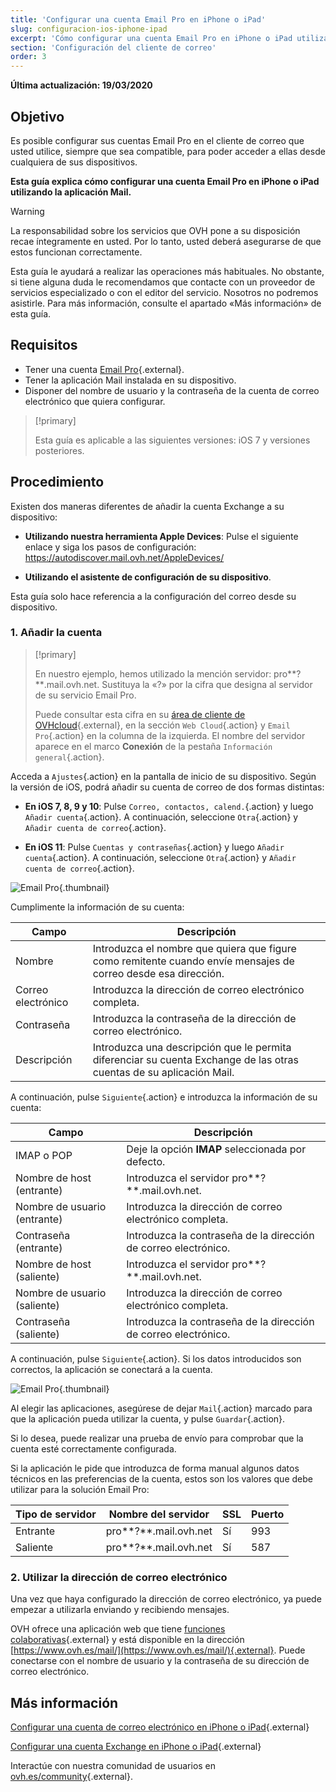 ```yaml
---
title: 'Configurar una cuenta Email Pro en iPhone o iPad'
slug: configuracion-ios-iphone-ipad
excerpt: 'Cómo configurar una cuenta Email Pro en iPhone o iPad utilizando la aplicación Mail'
section: 'Configuración del cliente de correo'
order: 3
---
```


**Última actualización: 19/03/2020**

## Objetivo

Es posible configurar sus cuentas Email Pro en el cliente de correo que usted utilice, siempre que sea compatible, para poder acceder a ellas desde cualquiera de sus dispositivos.

**Esta guía explica cómo configurar una cuenta Email Pro en iPhone o iPad utilizando la aplicación Mail.**

> [!warning]
>
> La responsabilidad sobre los servicios que OVH pone a su disposición recae íntegramente en usted. Por lo tanto, usted deberá asegurarse de que estos funcionan correctamente.
>
> Esta guía le ayudará a realizar las operaciones más habituales. No obstante, si tiene alguna duda le recomendamos que contacte con un proveedor de servicios especializado o con el editor del servicio. Nosotros no podremos asistirle. Para más información, consulte el apartado «Más información» de esta guía.
>

## Requisitos

- Tener una cuenta [Email Pro](https://www.ovh.es/emails/email-pro/){.external}.
- Tener la aplicación Mail instalada en su dispositivo.
- Disponer del nombre de usuario y la contraseña de la cuenta de correo electrónico que quiera configurar.

> [!primary]
>
> Esta guía es aplicable a las siguientes versiones: iOS 7 y versiones posteriores.
>

## Procedimiento

Existen dos maneras diferentes de añadir la cuenta Exchange a su dispositivo:

- **Utilizando nuestra herramienta Apple Devices**: Pulse el siguiente enlace y siga los pasos de configuración: <https://autodiscover.mail.ovh.net/AppleDevices/>

- **Utilizando el asistente de configuración de su dispositivo**.

Esta guía solo hace referencia a la configuración del correo desde su dispositivo.


### 1. Añadir la cuenta

> [!primary]
>
> En nuestro ejemplo, hemos utilizado la mención servidor: pro**?**.mail.ovh.net. Sustituya la «?» por la cifra que designa al servidor de su servicio Email Pro.
>
> Puede consultar esta cifra en su [área de cliente de OVHcloud](https://www.ovh.com/auth/?action=gotomanager){.external}, en la sección `Web Cloud`{.action} y `Email Pro`{.action} en la columna de la izquierda. El nombre del servidor aparece en el marco **Conexión** de la pestaña `Información general`{.action}.
>

Acceda a `Ajustes`{.action} en la pantalla de inicio de su dispositivo. Según la versión de iOS, podrá añadir su cuenta de correo de dos formas distintas:

- **En iOS 7, 8, 9 y 10**: Pulse `Correo, contactos, calend.`{.action} y luego `Añadir cuenta`{.action}. A continuación, seleccione `Otra`{.action} y `Añadir cuenta de correo`{.action}.

- **En iOS 11**: Pulse `Cuentas y contraseñas`{.action} y luego `Añadir cuenta`{.action}. A continuación, seleccione `Otra`{.action} y `Añadir cuenta de correo`{.action}.

![Email Pro](images/configuration-mail-ios-step1.png){.thumbnail}

Cumplimente la información de su cuenta:

|Campo|Descripción|
|---|---|
|Nombre|Introduzca el nombre que quiera que figure como remitente cuando envíe mensajes de correo desde esa dirección.|
|Correo electrónico|Introduzca la dirección de correo electrónico completa.|
|Contraseña|Introduzca la contraseña de la dirección de correo electrónico.|
|Descripción|Introduzca una descripción que le permita diferenciar su cuenta Exchange de las otras cuentas de su aplicación Mail.|

A continuación, pulse `Siguiente`{.action} e introduzca la información de su cuenta:

|Campo|Descripción|
|---|---|
|IMAP o POP|Deje la opción **IMAP** seleccionada por defecto.|
|Nombre de host (entrante)|Introduzca el servidor pro**?**.mail.ovh.net.|
|Nombre de usuario (entrante)|Introduzca la dirección de correo electrónico completa.|
|Contraseña (entrante)|Introduzca la contraseña de la dirección de correo electrónico.|  
|Nombre de host (saliente)|Introduzca el servidor pro**?**.mail.ovh.net.|
|Nombre de usuario (saliente)|Introduzca la dirección de correo electrónico completa.|
|Contraseña (saliente)|Introduzca la contraseña de la dirección de correo electrónico.|

A continuación, pulse `Siguiente`{.action}. Si los datos introducidos son correctos, la aplicación se conectará a la cuenta.

![Email Pro](images/configuration-mail-ios-step2.png){.thumbnail}

Al elegir las aplicaciones, asegúrese de dejar `Mail`{.action} marcado para que la aplicación pueda utilizar la cuenta, y pulse `Guardar`{.action}.

Si lo desea, puede realizar una prueba de envío para comprobar que la cuenta esté correctamente configurada.

Si la aplicación le pide que introduzca de forma manual algunos datos técnicos en las preferencias de la cuenta, estos son los valores que debe utilizar para la solución Email Pro:

|Tipo de servidor|Nombre del servidor|SSL|Puerto|
|---|---|---|---|
|Entrante|pro**?**.mail.ovh.net|Sí|993|
|Saliente|pro**?**.mail.ovh.net|Sí|587|

### 2. Utilizar la dirección de correo electrónico

Una vez que haya configurado la dirección de correo electrónico, ya puede empezar a utilizarla enviando y recibiendo mensajes.

OVH ofrece una aplicación web que tiene [funciones colaborativas](https://www.ovh.es/emails/){.external} y está disponible en la dirección [https://www.ovh.es/mail/](https://www.ovh.es/mail/){.external}. Puede conectarse con el nombre de usuario y la contraseña de su dirección de correo electrónico.

## Más información

[Configurar una cuenta de correo electrónico en iPhone o iPad](https://docs.ovh.com/es/emails/correo_guia_de_configuracion_en_iphone_ios_91/){.external}

[Configurar una cuenta Exchange en iPhone o iPad](https://docs.ovh.com/es/microsoft-collaborative-solutions/configuracion-ios-iphone-ipad/){.external}

Interactúe con nuestra comunidad de usuarios en [ovh.es/community](https://www.ovh.es/community/){.external}.